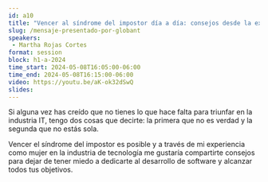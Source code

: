 ```yaml
---
id: a10
title: "Vencer al síndrome del impostor día a día: consejos desde la experiencia de una Glober"
slug: /mensaje-presentado-por-globant
speakers:
 - Martha Rojas Cortes
format: session
block: h1-a-2024
time_start: 2024-05-08T16:05:00-06:00
time_end: 2024-05-08T16:15:00-06:00
video: https://youtu.be/aK-ok32dSwQ
slides:
---
```


Si alguna vez has creído que no tienes lo que hace falta para triunfar en la industria IT, tengo dos cosas que decirte: la primera que no es verdad y la segunda que no estás sola. 

Vencer el síndrome del impostor es posible y a través de mi experiencia como mujer en la industria de tecnología me gustaría compartirte consejos para dejar de tener miedo a dedicarte al desarrollo de software y alcanzar todos tus objetivos.
